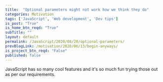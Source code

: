 ```yaml
---
title:  "Optional parameters might not work how we think they do"
categories: Motivation
tags: ['JavaScript', 'Web development', 'Dev tips']
is_post: "True"
is_home_btn_reqd: "True"
subTitle: ""
layout: default
permalink: /JavaScript/2020/08/20/optional-parameters/
prevBlogLink: /motivation/2020/06/13/begin-anyways/
is_project_btn_reqd: "False"
published: false
---
```



JavaScript has so many cool features and it's so much fun trying those out as per our requirements. 
